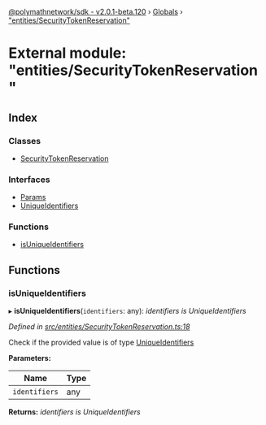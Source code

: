 [@polymathnetwork/sdk - v2.0.1-beta.120](../README.md) › [Globals](../globals.md) › ["entities/SecurityTokenReservation"](_entities_securitytokenreservation_.md)

# External module: "entities/SecurityTokenReservation"

## Index

### Classes

- [SecurityTokenReservation](../classes/_entities_securitytokenreservation_.securitytokenreservation.md)

### Interfaces

- [Params](../interfaces/_entities_securitytokenreservation_.params.md)
- [UniqueIdentifiers](../interfaces/_entities_securitytokenreservation_.uniqueidentifiers.md)

### Functions

- [isUniqueIdentifiers](_entities_securitytokenreservation_.md#isuniqueidentifiers)

## Functions

### isUniqueIdentifiers

▸ **isUniqueIdentifiers**(`identifiers`: any): _identifiers is UniqueIdentifiers_

_Defined in [src/entities/SecurityTokenReservation.ts:18](https://github.com/PolymathNetwork/polymath-sdk/blob/1da5bc5/src/entities/SecurityTokenReservation.ts#L18)_

Check if the provided value is of type [UniqueIdentifiers](../interfaces/_entities_securitytokenreservation_.uniqueidentifiers.md)

**Parameters:**

| Name          | Type |
| ------------- | ---- |
| `identifiers` | any  |

**Returns:** _identifiers is UniqueIdentifiers_
